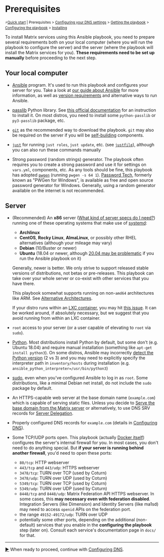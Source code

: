 # Prerequisites

<sup>⚡️[Quick start](quick-start.md) | Prerequisites > [Configuring your DNS settings](configuring-dns.md) > [Getting the playbook](getting-the-playbook.md) > [Configuring the playbook](configuring-playbook.md) > [Installing](installing.md)</sup>

To install Matrix services using this Ansible playbook, you need to prepare several requirements both on your local computer (where you will run the playbook to configure the server) and the server (where the playbook will install the Matrix services for you). **These requirements need to be set up manually** before proceeding to the next step.

## Your local computer

- [Ansible](http://ansible.com/) program. It's used to run this playbook and configures your server for you. Take a look at [our guide about Ansible](ansible.md) for more information, as well as [version requirements](ansible.md#supported-ansible-versions) and alternative ways to run Ansible.

- [passlib](https://passlib.readthedocs.io/en/stable/index.html) Python library. See [this official documentation](https://passlib.readthedocs.io/en/stable/install.html#installation-instructions) for an instruction to install it. On most distros, you need to install some `python-passlib` or `py3-passlib` package, etc.

- [`git`](https://git-scm.com/) as the recommended way to download the playbook. `git` may also be required on the server if you will be [self-building](self-building.md) components.

- [`just`](https://github.com/casey/just) for running `just roles`, `just update`, etc. (see [`justfile`](../justfile)), although you can also run these commands manually

- Strong password (random strings) generator. The playbook often requires you to create a strong password and use it for settings on `vars.yml`, components, etc. As any tools should be fine, this playbook has adopted [`pwgen`](https://linux.die.net/man/1/pwgen) (running `pwgen -s 64 1`). [Password Tech](https://pwgen-win.sourceforge.io/), formerly known as "PWGen for Windows", is available as free and open source password generator for Windows. Generally, using a random generator available on the internet is not recommended.

## Server

- (Recommended) An **x86** server ([What kind of server specs do I need?](faq.md#what-kind-of-server-specs-do-i-need)) running one of these operating systems that make use of [systemd](https://systemd.io/):
  - **Archlinux**
  - **CentOS**, **Rocky Linux**, **AlmaLinux**, or possibly other RHEL alternatives (although your mileage may vary)
  - **Debian** (10/Buster or newer)
  - **Ubuntu** (18.04 or newer, although [20.04 may be problematic](ansible.md#supported-ansible-versions) if you run the Ansible playbook on it)

  Generally, newer is better. We only strive to support released stable versions of distributions, not betas or pre-releases. This playbook can take over your whole server or co-exist with other services that you have there.

  This playbook somewhat supports running on non-`amd64` architectures like ARM. See [Alternative Architectures](alternative-architectures.md).

  If your distro runs within an [LXC container](https://linuxcontainers.org/), you may hit [this issue](https://github.com/spantaleev/matrix-docker-ansible-deploy/issues/703). It can be worked around, if absolutely necessary, but we suggest that you avoid running from within an LXC container.

- `root` access to your server (or a user capable of elevating to `root` via `sudo`).

- [Python](https://www.python.org/). Most distributions install Python by default, but some don't (e.g. Ubuntu 18.04) and require manual installation (something like `apt-get install python3`). On some distros, Ansible may incorrectly [detect the Python version](https://docs.ansible.com/ansible/latest/reference_appendices/interpreter_discovery.html) (2 vs 3) and you may need to explicitly specify the interpreter path in `inventory/hosts` during installation (e.g. `ansible_python_interpreter=/usr/bin/python3`)

- [sudo](https://www.sudo.ws/), even when you've configured Ansible to log in as `root`. Some distributions, like a minimal Debian net install, do not include the `sudo` package by default.

- An HTTPS-capable web server at the base domain name (`example.com`) which is capable of serving static files. Unless you decide to [Serve the base domain from the Matrix server](configuring-playbook-base-domain-serving.md) or alternatively, to use DNS SRV records for [Server Delegation](howto-server-delegation.md).

- Properly configured DNS records for `example.com` (details in [Configuring DNS](configuring-dns.md)).

- Some TCP/UDP ports open. This playbook (actually [Docker itself](https://docs.docker.com/network/iptables/)) configures the server's internal firewall for you. In most cases, you don't need to do anything special. But **if your server is running behind another firewall**, you'd need to open these ports:

  - `80/tcp`: HTTP webserver
  - `443/tcp` and `443/udp`: HTTPS webserver
  - `3478/tcp`: TURN over TCP (used by Coturn)
  - `3478/udp`: TURN over UDP (used by Coturn)
  - `5349/tcp`: TURN over TCP (used by Coturn)
  - `5349/udp`: TURN over UDP (used by Coturn)
  - `8448/tcp` and `8448/udp`: Matrix Federation API HTTPS webserver. In some cases, this **may necessary even with federation disabled**. Integration Servers (like Dimension) and Identity Servers (like ma1sd) may need to access `openid` APIs on the federation port.
  - the range `49152-49172/udp`: TURN over UDP
  - potentially some other ports, depending on the additional (non-default) services that you enable in the **configuring the playbook** step (later on). Consult each service's documentation page in `docs/` for that.

---------------------------------------------

[▶️](configuring-dns.md) When ready to proceed, continue with [Configuring DNS](configuring-dns.md).
